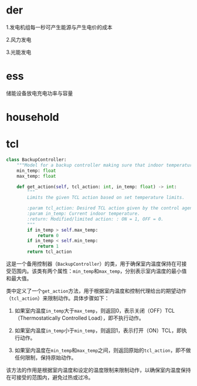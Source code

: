 # der

1.发电机组每一秒可产生能源与产生电价的成本

2.风力发电

3.光能发电

# ess

储能设备放电充电功率与容量

# household

# tcl

```python
class BackupController:
    """Model for a backup controller making sure that indoor temperature stays acceptable."""
    min_temp: float
    max_temp: float

    def get_action(self, tcl_action: int, in_temp: float) -> int:
        """
        Limits the given TCL action based on set temperature limits.

        :param tcl_action: Desired TCL action given by the control agent: ON = 1, OFF = 0.
        :param in_temp: Current indoor temperature.
        :return: Modified/limited action: : ON = 1, OFF = 0.
        """
        if in_temp > self.max_temp:
            return 0
        if in_temp < self.min_temp:
            return 1
        return tcl_action

```

这是一个备用控制器（`BackupController`）的类，用于确保室内温度保持在可接受范围内。该类有两个属性：`min_temp`和`max_temp`，分别表示室内温度的最小值和最大值。

类中定义了一个`get_action`方法，用于根据室内温度和控制代理给出的期望动作（`tcl_action`）来限制动作。具体步骤如下：

1. 如果室内温度`in_temp`大于`max_temp`，则返回0，表示关闭（OFF）TCL（Thermostatically Controlled Load），即不执行动作。

2. 如果室内温度`in_temp`小于`min_temp`，则返回1，表示打开（ON）TCL，即执行动作。

3. 如果室内温度在`min_temp`和`max_temp`之间，则返回原始的`tcl_action`，即不做任何限制，保持原始动作。

该方法的作用是根据室内温度和设定的温度限制来限制动作，以确保室内温度保持在可接受的范围内，避免过热或过冷。